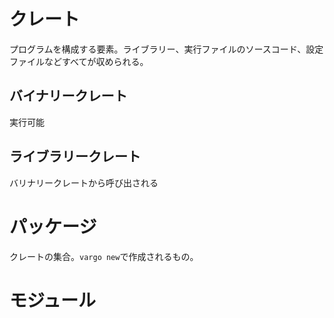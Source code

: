 # クレート

プログラムを構成する要素。ライブラリー、実行ファイルのソースコード、設定ファイルなどすべてが収められる。

## バイナリークレート

実行可能

## ライブラリークレート

バリナリークレートから呼び出される

# パッケージ

クレートの集合。`vargo new`で作成されるもの。

# モジュール


